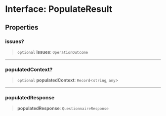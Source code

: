 # Interface: PopulateResult

## Properties

### issues?

> `optional` **issues**: `OperationOutcome`

***

### populatedContext?

> `optional` **populatedContext**: `Record`\<`string`, `any`\>

***

### populatedResponse

> **populatedResponse**: `QuestionnaireResponse`
